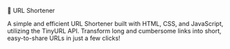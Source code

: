 🔗 URL Shortener

A simple and efficient URL Shortener built with HTML, CSS, and JavaScript, utilizing the TinyURL API. Transform long and cumbersome links into short, easy-to-share URLs in just a few clicks!
